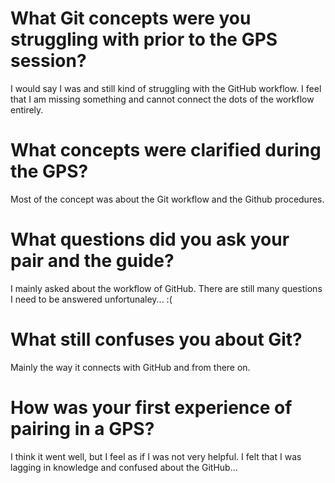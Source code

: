 # What Git concepts were you struggling with prior to the GPS session?
I would say I was and still kind of struggling with the GitHub workflow. I feel that I am missing something and cannot connect the dots of the workflow entirely.

# What concepts were clarified during the GPS?
Most of the concept was about the Git workflow and the Github procedures.

# What questions did you ask your pair and the guide?
I mainly asked about the workflow of GitHub. There are still many questions I need to be answered unfortunaley... :(

# What still confuses you about Git?
Mainly the way it connects with GitHub and from there on.

# How was your first experience of pairing in a GPS?
I think it went well, but I feel as if I was not very helpful. I felt that I was lagging in knowledge and confused about the GitHub...